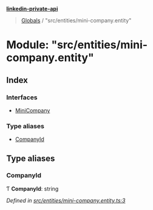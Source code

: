 **[linkedin-private-api](../README.md)**

> [Globals](../globals.md) / "src/entities/mini-company.entity"

# Module: "src/entities/mini-company.entity"

## Index

### Interfaces

* [MiniCompany](../interfaces/_src_entities_mini_company_entity_.minicompany.md)

### Type aliases

* [CompanyId](_src_entities_mini_company_entity_.md#companyid)

## Type aliases

### CompanyId

Ƭ  **CompanyId**: string

*Defined in [src/entities/mini-company.entity.ts:3](https://github.com/cosiall/linkedin-private-api/blob/288d758/src/entities/mini-company.entity.ts#L3)*
